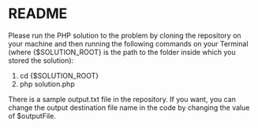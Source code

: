README
==================

Please run the PHP solution to the problem by cloning the repository on your machine and then running the following commands on your Terminal (where {$SOLUTION_ROOT} is the path to the folder inside which you stored the solution):

1. cd {$SOLUTION_ROOT}
2. php solution.php

There is a sample output.txt file in the repository. If you want, you can change the output destination file name in the code by changing the value of $outputFile.